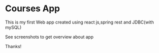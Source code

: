# Courses App
This is my first Web app created using react js,spring rest and JDBC(with mySQL)

See screenshots to get overview about app

Thanks!

